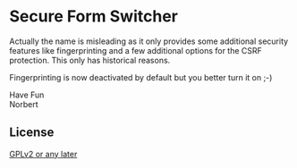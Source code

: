 # Secure Form Switcher

Actually the name is misleading as it only provides some additional security features like fingerprinting and a few additional options for the CSRF protection. This only has historical reasons. 

Fingerprinting is now deactivated by default but you better turn it on ;-) 

Have Fun  
Norbert

## License
[GPLv2 or any later](http://www.gnu.org/licenses/old-licenses/gpl-2.0.html)
